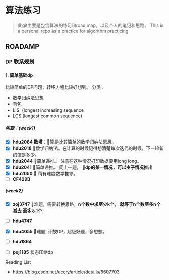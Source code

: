 # 算法练习
> 此git主要是包含算法的练习和road map。以及个人的笔记和思路。
This is a personal repo as a practice for algorithm practicing.

## ROADAMP
### DP 联系规划
#### 1. 简单基础dp
比较简单的DP问题，转移方程比较好想到。 分类：
* 数学归纳法思想
* 背包
* LIS（longest increasing sequence
* LCS (longest common sequence)
##### 问题：(week1)
- [x] **hdu2084 数塔**：🥧算是比较简单的数学归纳法思想。 
- [x] **hdu2018** 🥧数学归纳法。在计算的时候记得想清楚每次迭代的时候，下一轮新的值是多少。 
- [x] **hdu2044** 🥧简单递推。 注意在这种情况打印数据要用long long。
- [x] **hdu2041** 🥧简单递推。 同上一题， 🙋‍**dp的某一情况，可以由子情况推出**
- [x] **hdu2050** 🥧 稍有难度数学推导。
- [ ] **CF429B**
##### (week2)
- [x] **zoj3747** 👾难题，需要转换思路，**n个数中求至少k个， 就等于n个数至多n个 减去 至多k-1个**
- [ ] **hdu4747**
- [x] **hdu4055** 👾难题, 计数DP，超级好题，多想想。
- [ ] **hdu1864** 
- [ ] **poj1185** 状态压缩dp 


Reading List
- https://blog.csdn.net/accry/article/details/6607703